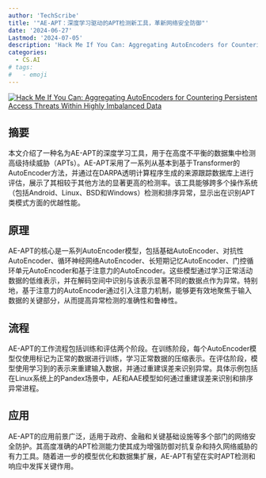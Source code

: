 ```yaml
---
author: 'TechScribe'
title: '"AE-APT：深度学习驱动的APT检测新工具，革新网络安全防御"'
date: '2024-06-27'
Lastmod: '2024-07-05'
description: 'Hack Me If You Can: Aggregating AutoEncoders for Countering Persistent Access Threats Within Highly Imbalanced Data'
categories:
  - CS.AI
# tags:
#   - emoji
---
```


[![Hack Me If You Can: Aggregating AutoEncoders for Countering Persistent Access Threats Within Highly Imbalanced Data](https://arxiv-research-1301205113.cos.ap-guangzhou.myqcloud.com/images/2406.19220v1.pdf_0.jpg)](https://arxiv.org/abs/2406.19220v1)

## 摘要

本文介绍了一种名为AE-APT的深度学习工具，用于在高度不平衡的数据集中检测高级持续威胁（APTs）。AE-APT采用了一系列从基本到基于Transformer的AutoEncoder方法，并通过在DARPA透明计算程序生成的来源跟踪数据库上进行评估，展示了其相较于其他方法的显著更高的检测率。该工具能够跨多个操作系统（包括Android、Linux、BSD和Windows）检测和排序异常，显示出在识别APT类模式方面的优越性能。<!--more-->

## 原理

AE-APT的核心是一系列AutoEncoder模型，包括基础AutoEncoder、对抗性AutoEncoder、循环神经网络AutoEncoder、长短期记忆AutoEncoder、门控循环单元AutoEncoder和基于注意力的AutoEncoder。这些模型通过学习正常活动数据的低维表示，并在解码空间中识别与该表示显著不同的数据点作为异常。特别地，基于注意力的AutoEncoder通过引入注意力机制，能够更有效地聚焦于输入数据的关键部分，从而提高异常检测的准确性和鲁棒性。

## 流程

AE-APT的工作流程包括训练和评估两个阶段。在训练阶段，每个AutoEncoder模型仅使用标记为正常的数据进行训练，学习正常数据的压缩表示。在评估阶段，模型使用学习到的表示来重建输入数据，并通过重建误差来识别异常。具体示例包括在Linux系统上的Pandex场景中，AE和AAE模型如何通过重建误差来识别和排序异常进程。

## 应用

AE-APT的应用前景广泛，适用于政府、金融和关键基础设施等多个部门的网络安全防护。其高度准确的APT检测能力使其成为增强防御对抗复杂和持久网络威胁的有力工具。随着进一步的模型优化和数据集扩展，AE-APT有望在实时APT检测和响应中发挥关键作用。